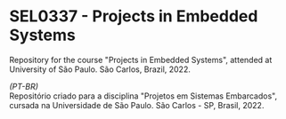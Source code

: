 # SEL0337 - Projects in Embedded Systems
Repository for the course "Projects in Embedded Systems", attended at University of São Paulo. São Carlos, Brazil, 2022.

_(PT-BR)_  
Repositório criado para a disciplina "Projetos em Sistemas Embarcados", cursada na Universidade de São Paulo. São Carlos - SP, Brasil, 2022.
